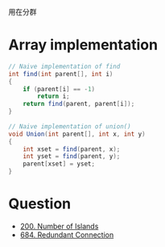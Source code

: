 用在分群

# Array implementation
```java
// Naive implementation of find
int find(int parent[], int i)
{
    if (parent[i] == -1)
        return i;
    return find(parent, parent[i]);
}
  
// Naive implementation of union()
void Union(int parent[], int x, int y)
{
    int xset = find(parent, x);
    int yset = find(parent, y);
    parent[xset] = yset;
}
```

# Question
* [200. Number of Islands](https://leetcode.com/problems/number-of-islands/description/)
* [684. Redundant Connection](https://leetcode.com/problems/redundant-connection/description/)
